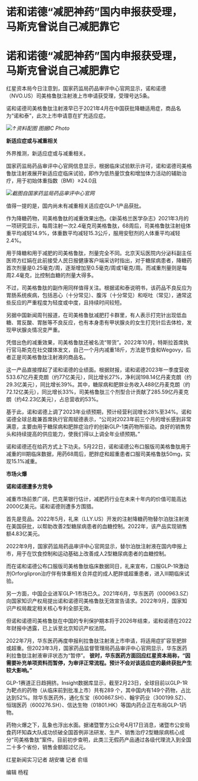 # 诺和诺德“减肥神药”国内申报获受理，马斯克曾说自己减肥靠它

# 诺和诺德“减肥神药”国内申报获受理，马斯克曾说自己减肥靠它

红星资本局今日注意到，国家药监局药品审评中心官网显示，诺和诺德（NVO.US）司美格鲁肽注射液上市申请获受理，受理号达5条。

诺和诺德司美格鲁肽注射液早已于2021年4月在中国获批降糖适用症，商品名为“诺和泰”，此次上市申请意在扩充适应症。

![](https://inews.gtimg.com/om_bt/OuqR3MZZWtcEsU72QAYzu7zhOZHKi5mw_9ziWHrEInNysAA/1000)_↑资料配图
图据IC Photo_

**新适应症或与减重相关**

外界推测，新适应症或与减重相关。

国家药监局药品审评中心官网信息显示，根据临床试验默示许可，诺和诺德司美格鲁肽注射液展开新适应症临床试验，即作为低热量饮食和增加体力活动的辅助治疗，用于初始体重指数（BMI）≥24.0且

![](https://inews.gtimg.com/om_bt/OVJrcTF9HsMPZ8oBVoWS5jcfO6pa7kEXUnAX4-ljY7fQUAA/1000)_截图自国家药监局药品审评中心官网_

值得一提的是，国内尚未有减重相关适应症GLP-1产品获批。

作为降糖药物，司美格鲁肽的减重效果出色。《新英格兰医学杂志》2021年3月的一项研究显示，每周注射一次2.4毫克司美格鲁肽，68周后，司美格鲁肽注射组体重平均减轻14.9%，体重数平均减轻15.3公斤，服用安慰剂的人体重平均减轻2.4%。

用于降糖和用于减肥的司美格鲁肽，剂量完全不同。北京天坛医院内分泌科副主任医师方红娟在此前接受人民日报健康客户端采访时指出，对于糖尿病患者，降糖药首次剂量是0.25毫克/周，逐渐增加至0.5毫克/周或1毫克/周。而减重剂量则是每周2.4毫克，比控制血糖的剂量大得多。

不过，司美格鲁肽的副作用同样值得关注。根据诺和泰说明书，该药品不良反应为胃肠系统疾病，包括恶心（十分常见）、腹泻（十分常见）和呕吐（常见），通常这些反应的严重程度为轻度或中度，且持续时间较短。

另据中国新闻周刊报道，在司美格鲁肽减肥打卡群里，有人表示打完针出现低血糖、胃反酸、胃胀等不良反应，也有本身患有甲状腺炎的女生打完针后去体检，发现甲状腺炎情况变严重。

凭借出色的减重效果，司美格鲁肽还被名流“带货”。2022年10月，特斯拉首席执行官马斯克在社交媒体发文，自己一个月内减重18斤，方法是节食和Wegovy，后者正是司美格鲁肽注射液的商品名。

这一产品直接撑起了诺和诺德的业绩面。根据财报，诺和诺德2023年一季度营收533.67亿丹麦克朗（约77亿美元），同比增长27%，净利润198.14亿丹麦克朗（约29.3亿美元），同比增长39%。其中，糖尿病和肥胖业务收入488亿丹麦克朗（约72.12亿美元），同比增长33%，司美格鲁肽三个剂型合计贡献了285.59亿丹麦克朗（约42.23亿美元），占总营收的53%。

基于此，诺和诺德上调了2023年业绩预期，预计经营利润增长28%至34%。诺和诺德全球总裁兼首席执行官周赋德表示，“公司对2023年前三个月的增长感到非常满意，主要由用于糖尿病和肥胖症治疗的创新GLP-1类药物所驱动。良好的销售势头和持续提高的供应能力，使我们得以上调全年业绩预期。”

诺和诺德还在给药方式上下功夫。5月22日，诺和诺德公布口服版司美格鲁肽用于减重的Ⅲ期临床数据，用药68周后，肥胖症和超重患者口服司美格鲁肽50mg，实现15.1%减重。

**市场火爆**

**诺和诺德遭多方竞争**

减重市场前景广阔，巴克莱银行估计，减肥药行业在未来十年内的价值可能高达2000亿美元。诺和诺德则遭多方围猎。

首先是竞品。2022年5月，礼来（LLY.US）开发的注射降糖药物替尔泊肽注射液在美国获批，以帮助改善2型糖尿病患者的血糖控制。2022年，该产品实现销售额4.83亿美元。

2022年9月，国家药监局药品审评中心官网显示，替尔泊肽注射液在国内申报上市，用于在饮食控制和运动基础上改善成人2型糖尿病患者的血糖控制。

而在诺和诺德公布口服版司美格鲁肽临床数据同日，礼来宣布，口服GLP-1R激动剂Orforglipron治疗伴有体重相关合并症的成人肥胖或超重患者，进入Ⅲ期临床试验。

另一方面，中国企业进军GLP-1市场已久。2021年6月，华东医药（000963.SZ）向国家知识产权局提出诺和诺德司美格鲁肽无效宣告请求。2022年9月，国家知识产权局裁定相关核心专利全部无效。

但诺和诺德司美格鲁肽在中国的专利保护期本将于2026年结束，诺和诺德在2022年财报中透露，已上诉至北京知识产权法院。

2022年7月，华东医药再度申报利拉鲁肽注射液上市申请，将适用症扩容至肥胖或超重。但2023年3月，国家药品监督管理局药品审评中心官网显示，华东医药利拉鲁肽注射液审评状态为“暂停”。
**彼时，华东医药方面回应红星资本局称，“因需要补充单项资料而暂停，为审评正常流程。预计不会对该适应症的最终获批产生较大影响。”**

GLP-1赛道正日趋拥挤。Insight数据库显示，截至2月23日，全球目前以GLP-1R为靶点的药物（从临床前到批准上市）共有289
个，其中国内有149个药物，占比达到52%。除华东医药外，通化东宝（600867.SH）、翰宇药业（300199.SZ）、恒瑞医药（600276.SH）、信达生物（01801.HK）等国内药企正在布局GLP-1药物。

药物火爆之下，乱象也浮出水面。据诸暨警方公众号4月17日消息，诸暨市公安局食药环知森大队成功侦破全国首例非法研发、生产、销售治疗2型糖尿病核心成分“司美格鲁肽”案件。目前初步查明，此类三无假药产品通过各级代理流入到全国二十多个省份，销售金额超过亿元。

红星新闻实习记者 胡安墉 记者 俞瑶

编辑 杨程

